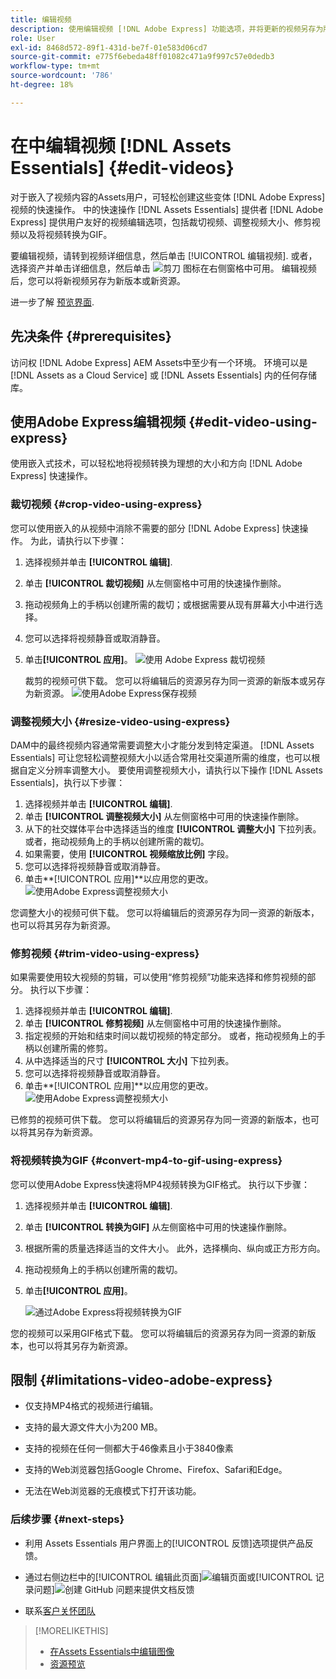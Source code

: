 ```yaml
---
title: 编辑视频
description: 使用编辑视频 [!DNL Adobe Express] 功能选项，并将更新的视频另存为版本。
role: User
exl-id: 8468d572-89f1-431d-be7f-01e583d06cd7
source-git-commit: e775f6ebeda48ff01082c471a9f997c57e0dedb3
workflow-type: tm+mt
source-wordcount: '786'
ht-degree: 18%

---
```


# 在中编辑视频 [!DNL Assets Essentials] {#edit-videos}

对于嵌入了视频内容的Assets用户，可轻松创建这些变体 [!DNL Adobe Express] 视频的快速操作。 中的快速操作 [!DNL Assets Essentials] 提供者 [!DNL Adobe Express] 提供用户友好的视频编辑选项，包括裁切视频、调整视频大小、修剪视频以及将视频转换为GIF。

要编辑视频，请转到视频详细信息，然后单击 [!UICONTROL 编辑视频]. 或者，选择资产并单击详细信息，然后单击 ![剪刀](assets/do-not-localize/cut.svg) 图标在右侧窗格中可用。 编辑视频后，您可以将新视频另存为新版本或新资源。

进一步了解 [预览界面](/help/using/navigate-view.md#preview-assets).

## 先决条件 {#prerequisites}

访问权 [!DNL Adobe Express] AEM Assets中至少有一个环境。 环境可以是 [!DNL Assets as a Cloud Service] 或 [!DNL Assets Essentials] 内的任何存储库。

## 使用Adobe Express编辑视频 {#edit-video-using-express}

使用嵌入式技术，可以轻松地将视频转换为理想的大小和方向 [!DNL Adobe Express] 快速操作。

### 裁切视频 {#crop-video-using-express}

您可以使用嵌入的从视频中消除不需要的部分 [!DNL Adobe Express] 快速操作。 为此，请执行以下步骤：

1. 选择视频并单击 **[!UICONTROL 编辑]**.
2. 单击 **[!UICONTROL 裁切视频]** 从左侧窗格中可用的快速操作删除。
3. 拖动视频角上的手柄以创建所需的裁切；或根据需要从现有屏幕大小中进行选择。
4. 您可以选择将视频静音或取消静音。
5. 单击&#x200B;**[!UICONTROL 应用]**。
   ![使用 Adobe Express 裁切视频](/help/using/assets/adobe-express-crop-video.png)

   裁剪的视频可供下载。 您可以将编辑后的资源另存为同一资源的新版本或另存为新资源。 ![使用Adobe Express保存视频](/help/using/assets/adobe-express-save-video.png)

### 调整视频大小 {#resize-video-using-express}

DAM中的最终视频内容通常需要调整大小才能分发到特定渠道。 [!DNL Assets Essentials] 可让您轻松调整视频大小以适合常用社交渠道所需的维度，也可以根据自定义分辨率调整大小。 要使用调整视频大小，请执行以下操作 [!DNL Assets Essentials]，执行以下步骤：

1. 选择视频并单击 **[!UICONTROL 编辑]**.
2. 单击 **[!UICONTROL 调整视频大小]** 从左侧窗格中可用的快速操作删除。
3. 从下的社交媒体平台中选择适当的维度 **[!UICONTROL 调整大小]** 下拉列表。 或者，拖动视频角上的手柄以创建所需的裁切。
4. 如果需要，使用 **[!UICONTROL 视频缩放比例]** 字段。
5. 您可以选择将视频静音或取消静音。
6. 单击&#x200B;**[!UICONTROL 应用]**以应用您的更改。
   ![使用Adobe Express调整视频大小](/help/using/assets/adobe-express-resize-video.png)

您调整大小的视频可供下载。 您可以将编辑后的资源另存为同一资源的新版本，也可以将其另存为新资源。

### 修剪视频 {#trim-video-using-express}

如果需要使用较大视频的剪辑，可以使用“修剪视频”功能来选择和修剪视频的部分。 执行以下步骤：

1. 选择视频并单击 **[!UICONTROL 编辑]**.
2. 单击 **[!UICONTROL 修剪视频]** 从左侧窗格中可用的快速操作删除。
3. 指定视频的开始和结束时间以裁切视频的特定部分。 或者，拖动视频角上的手柄以创建所需的修剪。
4. 从中选择适当的尺寸 **[!UICONTROL 大小]** 下拉列表。
5. 您可以选择将视频静音或取消静音。
6. 单击&#x200B;**[!UICONTROL 应用]**以应用您的更改。
   ![使用Adobe Express调整视频大小](/help/using/assets/adobe-express-trim-video.png)

已修剪的视频可供下载。 您可以将编辑后的资源另存为同一资源的新版本，也可以将其另存为新资源。

### 将视频转换为GIF {#convert-mp4-to-gif-using-express}

您可以使用Adobe Express快速将MP4视频转换为GIF格式。 执行以下步骤：

1. 选择视频并单击 **[!UICONTROL 编辑]**.
2. 单击 **[!UICONTROL 转换为GIF]** 从左侧窗格中可用的快速操作删除。
3. 根据所需的质量选择适当的文件大小。 此外，选择横向、纵向或正方形方向。
4. 拖动视频角上的手柄以创建所需的裁切。
5. 单击&#x200B;**[!UICONTROL 应用]**。

   ![通过Adobe Express将视频转换为GIF](/help/using/assets/adobe-express-convert-video-to-gif.png)

您的视频可以采用GIF格式下载。 您可以将编辑后的资源另存为同一资源的新版本，也可以将其另存为新资源。

## 限制 {#limitations-video-adobe-express}

* 仅支持MP4格式的视频进行编辑。

* 支持的最大源文件大小为200 MB。

* 支持的视频在任何一侧都大于46像素且小于3840像素

* 支持的Web浏览器包括Google Chrome、Firefox、Safari和Edge。

* 无法在Web浏览器的无痕模式下打开该功能。

### 后续步骤 {#next-steps}

* 利用 Assets Essentials 用户界面上的[!UICONTROL 反馈]选项提供产品反馈。

* 通过右侧边栏中的[!UICONTROL 编辑此页面]![编辑页面](assets/do-not-localize/edit-page.png)或[!UICONTROL 记录问题]![创建 GitHub 问题](assets/do-not-localize/github-issue.png)来提供文档反馈

* 联系[客户关怀团队](https://experienceleague.adobe.com/?support-solution=General#support)

>[!MORELIKETHIS]
>
>* [在Assets Essentials中编辑图像](/help/using/edit-images.md)
>* [资源预览](/help/using/navigate-view.md#preview-assets)
